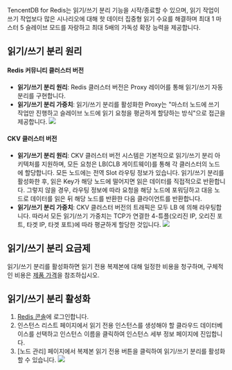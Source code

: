 TencentDB for Redis는 읽기/쓰기 분리 기능을 시작/종료할 수 있으며, 읽기 작업이 쓰기 작업보다 많은 시나리오에 대해 핫 데이터 집중형 읽기 수요를 해결하며 최대 1 마스터 5 슬레이브 모드를 자랑하고 최대 5배의 가독성 확장 능력을 제공합니다.

## 읽기/쓰기 분리 원리

#### Redis 커뮤니티 클러스터 버전
- **읽기/쓰기 분리 원리**: Redis 클러스터 버전은 Proxy 레이어를 통해 읽기/쓰기 자동 분리를 구현합니다.
- **읽기/쓰기 분리 가중치**: 읽기/쓰기 분리를 활성화한 Proxy는 "마스터 노드에 쓰기 작업만 진행하고 슬레이브 노드에 읽기 요청을 평균하게 할당하는 방식"으로 접근을 제공합니다.
![](https://main.qcloudimg.com/raw/c6965cce2e652177ad04696df57b9456.jpg)

#### CKV 클러스터 버전
- **읽기/쓰기 분리 원리**: CKV 클러스터 버전 시스템은 기본적으로 읽기/쓰기 분리 아키텍처를 지원하며, 모든 요청은 LB(CLB 게이트웨이)를 통해 각 클러스터의 노드에 할당합니다. 모든 노드에는 전역 Slot 라우팅 정보가 있습니다. 읽기/쓰기 분리를 활성화한 후, 읽은 Key가 해당 노드에 떨어지면 읽은 데이터를 직접적으로 반환합니다. 그렇지 않을 경우, 라우팅 정보에 따라 요청을 해당 노드에 포워딩하고 대응 노드로 데이터를 읽은 뒤 해당 노드를 반환한 다음 클라이언트를 반환합니다.
- **읽기/쓰기 분리 가중치**: CKV 클러스터 버전의 트래픽은 모두 LB 에 의해 라우팅합니다. 따라서 모든 읽기/쓰기 가중치는 TCP가 연결한 4-튜플(오리진 IP, 오리진 포트, 타겟 IP, 타겟 포트)에 따라 평균하게 할당한 것입니다.
![](https://main.qcloudimg.com/raw/1f07c6b9437fbcb2fbff10bffca2f29d.jpg)

## 읽기/쓰기 분리 요금제
읽기/쓰기 분리를 활성화하면 읽기 전용 복제본에 대해 일정한 비용을 청구하며, 구체적인 비용은 [제품 가격](https://cloud.tencent.com/document/product/239/9894)을 참조하십시오.

## 읽기/쓰기 분리 활성화
1. [Redis 콘솔](https://console.cloud.tencent.com/redis)에 로그인합니다.
2. 인스턴스 리스트 페이지에서 읽기 전용 인스턴스를 생성해야 할 클라우드 데이터베이스를 선택하고 인스턴스 이름을 클릭하여 인스턴스 세부 정보 페이지에 진입합니다.
3. [노드 관리] 페이지에서 복제본 읽기 전용 버튼을 클릭하여 읽기/쓰기 분리를 활성화할 수 있습니다.
![](https://main.qcloudimg.com/raw/bc8c10e7481cf81ef4d97ce615870b4f.png)
